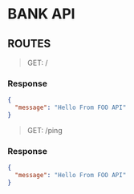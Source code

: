 # BANK API

## ROUTES

> GET: /

### Response

```json
{
  "message": "Hello From FOO API"
}
```

> GET: /ping

### Response

```json
{
  "message": "Hello From FOO API"
}
```